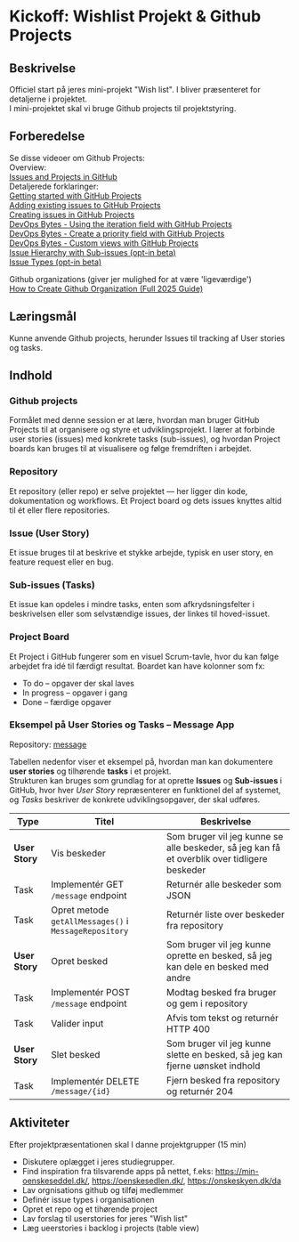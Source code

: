 # Kickoff: Wishlist Projekt & Github Projects

## Beskrivelse
Officiel start på jeres mini-projekt "Wish list".
I bliver præsenteret for detaljerne i projektet.  
I mini-projektet skal vi bruge Github projects til projektstyring. 
## Forberedelse  
Se disse videoer om Github Projects:  
Overview:  
[Issues and Projects in GitHub](https://www.youtube.com/watch?v=fFrq28RY1SQ)  
Detaljerede forklaringer:  
[Getting started with GitHub Projects](https://www.youtube.com/watch?v=lzpcyYIbHqE&list=PLiO7XHcmTsldZR93nkTFmmWbCEVF_8F5H&index=1)  
[Adding existing issues to GitHub Projects](https://www.youtube.com/watch?v=Wym76EjWKZw&list=PLiO7XHcmTsldZR93nkTFmmWbCEVF_8F5H&index=2)  
[Creating issues in GitHub Projects](https://www.youtube.com/watch?v=-xM2MT0Nv8k&list=PLiO7XHcmTsldZR93nkTFmmWbCEVF_8F5H&index=3)  
[DevOps Bytes - Using the iteration field with GitHub Projects](https://www.youtube.com/watch?v=iFrJs8abTWg&list=PLiO7XHcmTsldZR93nkTFmmWbCEVF_8F5H&index=4)  
[DevOps Bytes - Create a priority field with GitHub Projects](https://www.youtube.com/watch?v=ZzXsmsfdJKM&list=PLiO7XHcmTsldZR93nkTFmmWbCEVF_8F5H&index=5)  
[DevOps Bytes - Custom views with GitHub Projects](https://www.youtube.com/watch?v=28Hr5zxsPl8&list=PLiO7XHcmTsldZR93nkTFmmWbCEVF_8F5H&index=6)  
[Issue Hierarchy with Sub-issues (opt-in beta)](https://www.youtube.com/watch?v=F42FN6cZmA4&list=PLiO7XHcmTsldZR93nkTFmmWbCEVF_8F5H&index=8)  
[Issue Types (opt-in beta)](https://www.youtube.com/watch?v=2wVmcuCC1is&list=PLiO7XHcmTsldZR93nkTFmmWbCEVF_8F5H&index=9)  

Github organizations (giver jer mulighed for at være 'ligeværdige')  
[How to Create Github Organization (Full 2025 Guide)](https://www.youtube.com/watch?v=6Byb4wWpPSQ)


## Læringsmål
Kunne anvende Github projects, herunder Issues til tracking af User stories og tasks.

## Indhold

### Github projects
Formålet med denne session er at lære, hvordan man bruger GitHub Projects til at organisere og styre et udviklingsprojekt.
I lærer at forbinde user stories (issues) med konkrete tasks (sub-issues), og hvordan Project boards kan bruges til at visualisere og følge fremdriften i arbejdet.  

### Repository
Et repository (eller repo) er selve projektet — her ligger din kode, dokumentation og workflows.
Et Project board og dets issues knyttes altid til ét eller flere repositories.  
### Issue (User Story)
Et issue bruges til at beskrive et stykke arbejde, typisk en user story, en feature request eller en bug.  
### Sub-issues (Tasks)
Et issue kan opdeles i mindre tasks, enten som afkrydsningsfelter i beskrivelsen eller som selvstændige issues, der linkes til hoved-issuet.  
### Project Board
Et Project i GitHub fungerer som en visuel Scrum-tavle, hvor du kan følge arbejdet fra idé til færdigt resultat.
Boardet kan have kolonner som fx:
- To do – opgaver der skal laves
- In progress – opgaver i gang
- Done – færdige opgaver

### Eksempel på User Stories og Tasks – Message App  
Repository: [message](https://github.com/EK-DATA-2SEM-PROGSYSTEK/message)  

Tabellen nedenfor viser et eksempel på, hvordan man kan dokumentere **user stories** og tilhørende **tasks** i et projekt.  
Strukturen kan bruges som grundlag for at oprette **Issues** og **Sub-issues** i GitHub, hvor hver *User Story* repræsenterer en funktionel del af systemet, og *Tasks* beskriver de konkrete udviklingsopgaver, der skal udføres.

| Type | Titel | Beskrivelse |
|------|--------|-------------|
| **User Story** | <span style="white-space: nowrap;">Vis beskeder</span> | Som bruger vil jeg kunne se alle beskeder, så jeg kan få et overblik over tidligere beskeder |
| Task | Implementér GET `/message` endpoint | Returnér alle beskeder som JSON |
| Task | Opret metode `getAllMessages()` i `MessageRepository` | Returnér liste over beskeder fra repository |
| **User Story** | <span style="white-space: nowrap;">Opret besked</span> | Som bruger vil jeg kunne oprette en besked, så jeg kan dele en besked med andre |
| Task | Implementér POST `/message` endpoint | Modtag besked fra bruger og gem i repository |
| Task | Valider input | Afvis tom tekst og returnér HTTP 400 |
| **User Story** | <span style="white-space: nowrap;">Slet besked</span> | Som bruger vil jeg kunne slette en besked, så jeg kan fjerne uønsket indhold |
| Task | Implementér DELETE `/message/{id}` | Fjern besked fra repository og returnér 204 |




## Aktiviteter
Efter projektpræsentationen skal I danne projektgrupper (15 min)
- Diskutere oplægget i jeres studiegrupper.
- Find inspiration fra tilsvarende apps på nettet, f.eks: https://min-oenskeseddel.dk/, https://oenskesedlen.dk/, https://onskeskyen.dk/da
- Lav orgnisations github og tilføj medlemmer
- Definér issue types i organisationen
- Opret et repo og et tihørende project
- Lav forslag til userstories for jeres "Wish list"
- Læg ueerstories i backlog i projects (table view)
